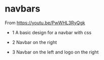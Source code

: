 # navbars

From
<https://youtu.be/PwWHL3RyQgk>

* 1
A basic design for a navbar with css

* 2
Navbar on the right

* 3
Navbar on the left and logo on the right